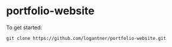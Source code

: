 # portfolio-website
To get started:

```git clone https://github.com/logantner/portfolio-website.git```
